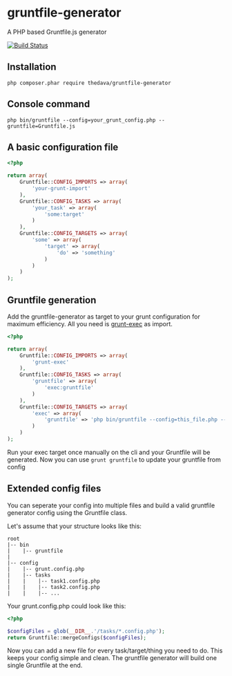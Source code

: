 # gruntfile-generator
A PHP based Gruntfile.js generator

[![Build Status](https://travis-ci.org/thedava/gruntfile-generator.svg?branch=master)](https://travis-ci.org/thedava/gruntfile-generator)


## Installation
    php composer.phar require thedava/gruntfile-generator


## Console command
	php bin/gruntfile --config=your_grunt_config.php --gruntfile=Gruntfile.js


## A basic configuration file
```php
<?php

return array(
    Gruntfile::CONFIG_IMPORTS => array(
        'your-grunt-import'
    ),
    Gruntfile::CONFIG_TASKS => array(
        'your_task' => array(
            'some:target'
        )
    ),
    Gruntfile::CONFIG_TARGETS => array(
        'some' => array(
            'target' => array(
                'do' => 'something'
            )
        )
    )
);
```


## Gruntfile generation
Add the gruntfile-generator as target to your grunt configuration for maximum efficiency. All you need is [grunt-exec](https://github.com/jharding/grunt-exec) as import.

```php
<?php

return array(
    Gruntfile::CONFIG_IMPORTS => array(
        'grunt-exec'
    ),
    Gruntfile::CONFIG_TASKS => array(
        'gruntfile' => array(
            'exec:gruntfile'
        )
    ),
    Gruntfile::CONFIG_TARGETS => array(
        'exec' => array(
            'gruntfile' => 'php bin/gruntfile --config=this_file.php --gruntfile=Gruntfile.js'
        )
    )
);
```

Run your exec target once manually on the cli and your Gruntfile will be generated. Now you can use ```grunt gruntfile``` to update your gruntfile from config


## Extended config files

You can seperate your config into multiple files and build a valid gruntfile generator config using the Gruntfile class.

Let's assume that your structure looks like this:

	root
	|-- bin
	|    |-- gruntfile
	|
	|-- config
	|    |-- grunt.config.php
	|    |-- tasks
	|    |    |-- task1.config.php
	|    |    |-- task2.config.php
	|    |    |-- ...


Your grunt.config.php could look like this:

```php
<?php

$configFiles = glob(__DIR__.'/tasks/*.config.php');
return Gruntfile::mergeConfigs($configFiles);
```


Now you can add a new file for every task/target/thing you need to do. This keeps your config simple and clean. The gruntfile generator will build one single Gruntfile at the end.